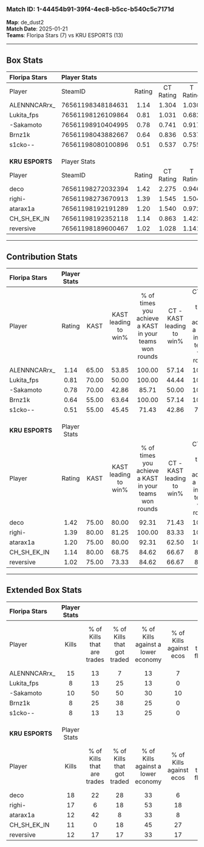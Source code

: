 ### Match ID: 1-44454b91-39f4-4ec8-b5cc-b540c5c7171d  
**Map**: de_dust2  
**Match Date**: 2025-01-21  
**Teams**: Floripa Stars (7) vs KRU ESPORTS (13)  

---  

## Box Stats  

| **Floripa Stars** | Player Stats      |        |           |          |       |      |       |         |        |      |     |
| :- | :- | :-: | :-: | :-: | :-: | :-: | :-: | :-: | :-: | :-: | :-: |
| Player            | SteamID           | Rating | CT Rating | T Rating | KAST  | ADR  | Kills | Assists | Deaths | K/D  | HS% |
| ALENNNCARrx_      | 76561198348184631 |  1.14  |   1.304   |  1.030   | 65.00 | 78.3 |  15   |    5    |   12   | 1.25 | 40  |
| Lukita_fps        | 76561198126109864 |  0.81  |   1.031   |  0.682   | 70.00 | 52.0 |   8   |    4    |   11   | 0.73 | 50  |
| -Sakamoto         | 76561198910404995 |  0.78  |   0.741   |  0.917   | 70.00 | 51.0 |  10   |    3    |   15   | 0.67 | 50  |
| Brnz1k            | 76561198043882667 |  0.64  |   0.836   |  0.537   | 55.00 | 59.5 |   8   |    2    |   14   | 0.57 | 50  |
| s1cko--           | 76561198080100896 |  0.51  |   0.537   |  0.755   | 55.00 | 53.9 |   8   |    2    |   18   | 0.44 | 62  |
|                   |                   |        |           |          |       |      |       |         |        |      |     |
|                   |                   |        |           |          |       |      |       |         |        |      |     |
|                   |                   |        |           |          |       |      |       |         |        |      |     |
| **KRU ESPORTS**   | Player Stats      |        |           |          |       |      |       |         |        |      |     |
| Player            | SteamID           | Rating | CT Rating | T Rating | KAST  | ADR  | Kills | Assists | Deaths | K/D  | HS% |
| deco              | 76561198272032394 |  1.42  |   2.275   |  0.946   | 75.00 | 93.5 |  18   |    1    |   10   | 1.80 | 77  |
| righi-            | 76561198273670913 |  1.39  |   1.545   |  1.504   | 80.00 | 90.7 |  17   |    2    |   11   | 1.55 | 47  |
| atarax1a          | 76561198192191289 |  1.20  |   1.540   |  0.972   | 75.00 | 69.6 |  12   |    8    |   7    | 1.71 | 41  |
| CH_SH_EK_IN       | 76561198192352118 |  1.14  |   0.863   |  1.423   | 80.00 | 71.0 |  11   |    7    |   9    | 1.22 | 45  |
| reversive         | 76561198189600467 |  1.02  |   1.028   |  1.141   | 75.00 | 63.3 |  12   |    1    |   12   | 1.00 | 66  |
---  

## Contribution Stats  

| **Floripa Stars** | Player Stats |       |                      |                                                        |                           |                                                             |                          |                                                            |
| :- | :-: | :-: | :-: | :-: | :-: | :-: | :-: | :-: |
| Player            |    Rating    | KAST  | KAST leading to win% | % of times you achieve a KAST in your teams won rounds | CT - KAST leading to win% | CT - % of times you achieve a KAST in your teams won rounds | T - KAST leading to win% | T - % of times you achieve a KAST in your teams won rounds |
| ALENNNCARrx_      |     1.14     | 65.00 |        53.85         |                         100.00                         |           57.14           |                           100.00                            |          50.00           |                           100.00                           |
| Lukita_fps        |     0.81     | 70.00 |        50.00         |                         100.00                         |           44.44           |                           100.00                            |          60.00           |                           100.00                           |
| -Sakamoto         |     0.78     | 70.00 |        42.86         |                         85.71                          |           50.00           |                           100.00                            |          33.33           |                           66.67                            |
| Brnz1k            |     0.64     | 55.00 |        63.64         |                         100.00                         |           57.14           |                           100.00                            |          75.00           |                           100.00                           |
| s1cko--           |     0.51     | 55.00 |        45.45         |                         71.43                          |           42.86           |                            75.00                            |          50.00           |                           66.67                            |
|                   |              |       |                      |                                                        |                           |                                                             |                          |                                                            |
|                   |              |       |                      |                                                        |                           |                                                             |                          |                                                            |
|                   |              |       |                      |                                                        |                           |                                                             |                          |                                                            |
| **KRU ESPORTS**   | Player Stats |       |                      |                                                        |                           |                                                             |                          |                                                            |
| Player            |    Rating    | KAST  | KAST leading to win% | % of times you achieve a KAST in your teams won rounds | CT - KAST leading to win% | CT - % of times you achieve a KAST in your teams won rounds | T - KAST leading to win% | T - % of times you achieve a KAST in your teams won rounds |
| deco              |     1.42     | 75.00 |        80.00         |                         92.31                          |           71.43           |                           100.00                            |          87.50           |                           87.50                            |
| righi-            |     1.39     | 80.00 |        81.25         |                         100.00                         |           83.33           |                           100.00                            |          80.00           |                           100.00                           |
| atarax1a          |     1.20     | 75.00 |        80.00         |                         92.31                          |           62.50           |                           100.00                            |          100.00          |                           87.50                            |
| CH_SH_EK_IN       |     1.14     | 80.00 |        68.75         |                         84.62                          |           66.67           |                            80.00                            |          70.00           |                           87.50                            |
| reversive         |     1.02     | 75.00 |        73.33         |                         84.62                          |           66.67           |                            80.00                            |          77.78           |                           87.50                            |
---  

## Extended Box Stats  

| **Floripa Stars** | Player Stats |                            |                            |                                    |                         |                              |                                 |        |                             |                                     |                          |                               |                            |
| :- | :-: | :-: | :-: | :-: | :-: | :-: | :-: | :-: | :-: | :-: | :-: | :-: | :-: |
| Player            |    Kills     | % of Kills that are trades | % of Kills that got traded | % of Kills against a lower economy | % of Kills against ecos | % of Kills that are flawless | % of Kills that are close duels | Deaths | % of Deaths that get traded | % of Deaths against a lower economy | % of Deaths against ecos | % of Deaths that are flawless | % of Deaths that are close |
| ALENNNCARrx_      |      15      |             13             |             7              |                 13                 |            7            |              87              |                0                |   12   |             17              |                 17                  |            0             |              58               |             0              |
| Lukita_fps        |      8       |             13             |             25             |                 13                 |            0            |              50              |                0                |   11   |             27              |                 18                  |            9             |              64               |             9              |
| -Sakamoto         |      10      |             50             |             50             |                 30                 |           10            |              50              |                0                |   15   |              7              |                 13                  |            7             |              73               |             7              |
| Brnz1k            |      8       |             25             |             38             |                 25                 |            0            |              63              |               13                |   14   |             21              |                 21                  |            7             |              64               |             0              |
| s1cko--           |      8       |             13             |             13             |                 25                 |            0            |              50              |               25                |   18   |             22              |                 17                  |            6             |              72               |             11             |
|                   |              |                            |                            |                                    |                         |                              |                                 |        |                             |                                     |                          |                               |                            |
|                   |              |                            |                            |                                    |                         |                              |                                 |        |                             |                                     |                          |                               |                            |
|                   |              |                            |                            |                                    |                         |                              |                                 |        |                             |                                     |                          |                               |                            |
| **KRU ESPORTS**   | Player Stats |                            |                            |                                    |                         |                              |                                 |        |                             |                                     |                          |                               |                            |
| Player            |    Kills     | % of Kills that are trades | % of Kills that got traded | % of Kills against a lower economy | % of Kills against ecos | % of Kills that are flawless | % of Kills that are close duels | Deaths | % of Deaths that get traded | % of Deaths against a lower economy | % of Deaths against ecos | % of Deaths that are flawless | % of Deaths that are close |
| deco              |      18      |             22             |             28             |                 33                 |            6            |              72              |                0                |   10   |             20              |                 40                  |            0             |              80               |             0              |
| righi-            |      17      |             6              |             18             |                 53                 |           18            |              82              |                0                |   11   |             45              |                 27                  |            0             |              64               |             9              |
| atarax1a          |      12      |             42             |             8              |                 33                 |            8            |              50              |                8                |   7    |              0              |                 14                  |            0             |              71               |             0              |
| CH_SH_EK_IN       |      11      |             0              |             18             |                 45                 |           27            |              55              |               27                |   9    |             22              |                 22                  |            0             |              44               |             11             |
| reversive         |      12      |             17             |             17             |                 33                 |           17            |              67              |                0                |   12   |             25              |                 25                  |            0             |              67               |             8              |
